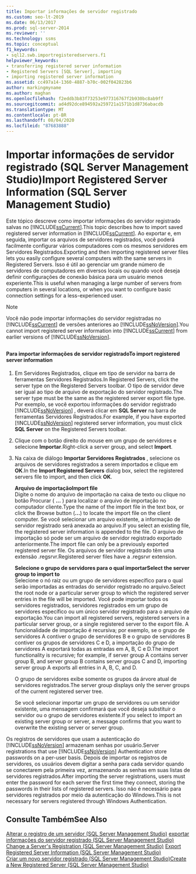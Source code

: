 ```yaml
---
title: Importar informações de servidor registrado
ms.custom: seo-lt-2019
ms.date: 06/13/2017
ms.prod: sql-server-2014
ms.reviewer: ''
ms.technology: ssms
ms.topic: conceptual
f1_keywords:
- sql12.swb.importregisteredservers.f1
helpviewer_keywords:
- transferring registered server information
- Registered Servers [SQL Server], importing
- importing registered server information
ms.assetid: cc497a14-1360-4887-b70c-002f042823b6
author: markingmyname
ms.author: maghan
ms.openlocfilehash: f2eddb3b83f73253e977316767f2b930bc8ab9ff
ms.sourcegitcommit: ad4d92dce894592a259721a1571b1d8736abacdb
ms.translationtype: MT
ms.contentlocale: pt-BR
ms.lasthandoff: 08/04/2020
ms.locfileid: "87683888"
---
```

# <a name="import-registered-server-information-sql-server-management-studio"></a><span data-ttu-id="31adc-102">Importar informações de servidor registrado (SQL Server Management Studio)</span><span class="sxs-lookup"><span data-stu-id="31adc-102">Import Registered Server Information (SQL Server Management Studio)</span></span>
  <span data-ttu-id="31adc-103">Este tópico descreve como importar informações do servidor registrado salvas no [!INCLUDE[ssCurrent](../../includes/sscurrent-md.md)].</span><span class="sxs-lookup"><span data-stu-id="31adc-103">This topic describes how to import saved registered server information in [!INCLUDE[ssCurrent](../../includes/sscurrent-md.md)].</span></span> <span data-ttu-id="31adc-104">Ao exportar e, em seguida, importar os arquivos de servidores registrados, você poderá facilmente configurar vários computadores com os mesmos servidores em Servidores Registrados.</span><span class="sxs-lookup"><span data-stu-id="31adc-104">Exporting and then importing registered server files lets you easily configure several computers with the same servers in Registered Servers.</span></span> <span data-ttu-id="31adc-105">Isso é útil ao gerenciar um grande número de servidores de computadores em diversos locais ou quando você deseja definir configurações de conexão básica para um usuário menos experiente.</span><span class="sxs-lookup"><span data-stu-id="31adc-105">This is useful when managing a large number of servers from computers in several locations, or when you want to configure basic connection settings for a less-experienced user.</span></span>  
  
> [!NOTE]  
>  <span data-ttu-id="31adc-106">Você não pode importar informações do servidor registradas no [!INCLUDE[ssCurrent](../../includes/sscurrent-md.md)] de versões anteriores ao [!INCLUDE[ssNoVersion](../../includes/ssnoversion-md.md)].</span><span class="sxs-lookup"><span data-stu-id="31adc-106">You cannot import registered server information into [!INCLUDE[ssCurrent](../../includes/sscurrent-md.md)] from earlier versions of [!INCLUDE[ssNoVersion](../../includes/ssnoversion-md.md)].</span></span>  
  
##  <a name="SSMSProcedure"></a>  
  
#### <a name="to-import-registered-server-information"></a><span data-ttu-id="31adc-107">Para importar informações de servidor registrado</span><span class="sxs-lookup"><span data-stu-id="31adc-107">To import registered server information</span></span>  
  
1.  <span data-ttu-id="31adc-108">Em Servidores Registrados, clique em tipo de servidor na barra de ferramentas Servidores Registrados.</span><span class="sxs-lookup"><span data-stu-id="31adc-108">In Registered Servers, click the server type on the Registered Servers toolbar.</span></span> <span data-ttu-id="31adc-109">O tipo de servidor deve ser igual ao tipo de arquivo de exportação do servidor registrado.</span><span class="sxs-lookup"><span data-stu-id="31adc-109">The server type must be the same as the registered server export file type.</span></span> <span data-ttu-id="31adc-110">Por exemplo, se você exportou informações do servidor registrado [!INCLUDE[ssNoVersion](../../includes/ssnoversion-md.md)] , deverá clicar em **SQL Server** na barra de ferramentas Servidores Registrados.</span><span class="sxs-lookup"><span data-stu-id="31adc-110">For example, if you have exported [!INCLUDE[ssNoVersion](../../includes/ssnoversion-md.md)] registered server information, you must click **SQL Server** on the Registered Servers toolbar.</span></span>  
  
2.  <span data-ttu-id="31adc-111">Clique com o botão direito do mouse em um grupo de servidores e selecione **Importar**.</span><span class="sxs-lookup"><span data-stu-id="31adc-111">Right-click a server group, and select **Import**.</span></span>  
  
3.  <span data-ttu-id="31adc-112">Na caixa de diálogo **Importar Servidores Registrados** , selecione os arquivos de servidores registrados a serem importados e clique em **OK**.</span><span class="sxs-lookup"><span data-stu-id="31adc-112">In the **Import Registered Servers** dialog box, select the registered servers file to import, and then click **OK**.</span></span>  
  
     <span data-ttu-id="31adc-113">**Arquivo de importação**</span><span class="sxs-lookup"><span data-stu-id="31adc-113">**Import file**</span></span>  
     <span data-ttu-id="31adc-114">Digite o nome do arquivo de importação na caixa de texto ou clique no botão Procurar ( **...** ) para localizar o arquivo de importação no computador cliente.</span><span class="sxs-lookup"><span data-stu-id="31adc-114">Type the name of the import file in the text box, or click the Browse button (**...**) to locate the import file on the client computer.</span></span> <span data-ttu-id="31adc-115">Se você selecionar um arquivo existente, a informação de servidor registrado será anexada ao arquivo.</span><span class="sxs-lookup"><span data-stu-id="31adc-115">If you select an existing file, the registered server information is appended to the file.</span></span> <span data-ttu-id="31adc-116">O arquivo de importação só pode ser um arquivo de servidor registrado exportado anteriormente.</span><span class="sxs-lookup"><span data-stu-id="31adc-116">The import file can only be a previously exported registered server file.</span></span> <span data-ttu-id="31adc-117">Os arquivos de servidor registrado têm uma extensão .regsrvr.</span><span class="sxs-lookup"><span data-stu-id="31adc-117">Registered server files have a .regsrvr extension.</span></span>  
  
     <span data-ttu-id="31adc-118">**Selecione o grupo de servidores para o qual importar**</span><span class="sxs-lookup"><span data-stu-id="31adc-118">**Select the server group to import to**</span></span>  
     <span data-ttu-id="31adc-119">Selecione o nó raiz ou um grupo de servidores específico para o qual serão importadas as entradas do servidor registrado no arquivo.</span><span class="sxs-lookup"><span data-stu-id="31adc-119">Select the root node or a particular server group to which the registered server entries in the file will be imported.</span></span> <span data-ttu-id="31adc-120">Você pode importar todos os servidores registrados, servidores registrados em um grupo de servidores específico ou um único servidor registrado para o arquivo de exportação.</span><span class="sxs-lookup"><span data-stu-id="31adc-120">You can import all registered servers, registered servers in a particular server group, or a single registered server to the export file.</span></span> <span data-ttu-id="31adc-121">A funcionalidade de importação é recursiva; por exemplo, se o grupo de servidores A contiver o grupo de servidores B e o grupo de servidores B contiver os grupos de servidores C e D, a importação do grupo de servidores A exportará todas as entradas em A, B, C e D.</span><span class="sxs-lookup"><span data-stu-id="31adc-121">The import functionality is recursive; for example, if server group A contains server group B, and server group B contains server groups C and D, importing server group A exports all entries in A, B, C, and D.</span></span>  
  
     <span data-ttu-id="31adc-122">O grupo de servidores exibe somente os grupos da árvore atual de servidores registrados.</span><span class="sxs-lookup"><span data-stu-id="31adc-122">The server group displays only the server groups of the current registered server tree.</span></span>  
  
     <span data-ttu-id="31adc-123">Se você selecionar importar um grupo de servidores ou um servidor existente, uma mensagem confirmará que você deseja substituir o servidor ou o grupo de servidores existente.</span><span class="sxs-lookup"><span data-stu-id="31adc-123">If you select to import an existing server group or server, a message confirms that you want to overwrite the existing server or server group.</span></span>  
  
 <span data-ttu-id="31adc-124">Os registros de servidores que usam a autenticação do [!INCLUDE[ssNoVersion](../../includes/ssnoversion-md.md)] armazenam senhas por usuário.</span><span class="sxs-lookup"><span data-stu-id="31adc-124">Server registrations that use [!INCLUDE[ssNoVersion](../../includes/ssnoversion-md.md)] Authentication store passwords on a per-user basis.</span></span> <span data-ttu-id="31adc-125">Depois de importar os registros de servidores, os usuários devem digitar a senha para cada servidor quando se conectarem pela primeira vez, armazenando as senhas em suas listas de servidores registrados.</span><span class="sxs-lookup"><span data-stu-id="31adc-125">After importing the server registrations, users must enter the password for each server the first time they connect, storing the passwords in their lists of registered servers.</span></span> <span data-ttu-id="31adc-126">Isso não é necessário para servidores registrados por meio da autenticação do Windows.</span><span class="sxs-lookup"><span data-stu-id="31adc-126">This is not necessary for servers registered through Windows Authentication.</span></span>  
  
## <a name="see-also"></a><span data-ttu-id="31adc-127">Consulte Também</span><span class="sxs-lookup"><span data-stu-id="31adc-127">See Also</span></span>  
 <span data-ttu-id="31adc-128">[Alterar o registro de um servidor &#40;SQL Server Management Studio&#41;](change-a-server-s-registration-sql-server-management-studio.md) [exportar informações do servidor registrado &#40;SQL Server Management Studio&#41;](export-registered-server-information-sql-server-management-studio.md) </span><span class="sxs-lookup"><span data-stu-id="31adc-128">[Change a Server's Registration &#40;SQL Server Management Studio&#41;](change-a-server-s-registration-sql-server-management-studio.md) [Export Registered Server Information &#40;SQL Server Management Studio&#41;](export-registered-server-information-sql-server-management-studio.md) </span></span>  
 [<span data-ttu-id="31adc-129">Criar um novo servidor registrado &#40;SQL Server Management Studio&#41;</span><span class="sxs-lookup"><span data-stu-id="31adc-129">Create a New Registered Server &#40;SQL Server Management Studio&#41;</span></span>](create-a-new-registered-server-sql-server-management-studio.md)  
  
  
